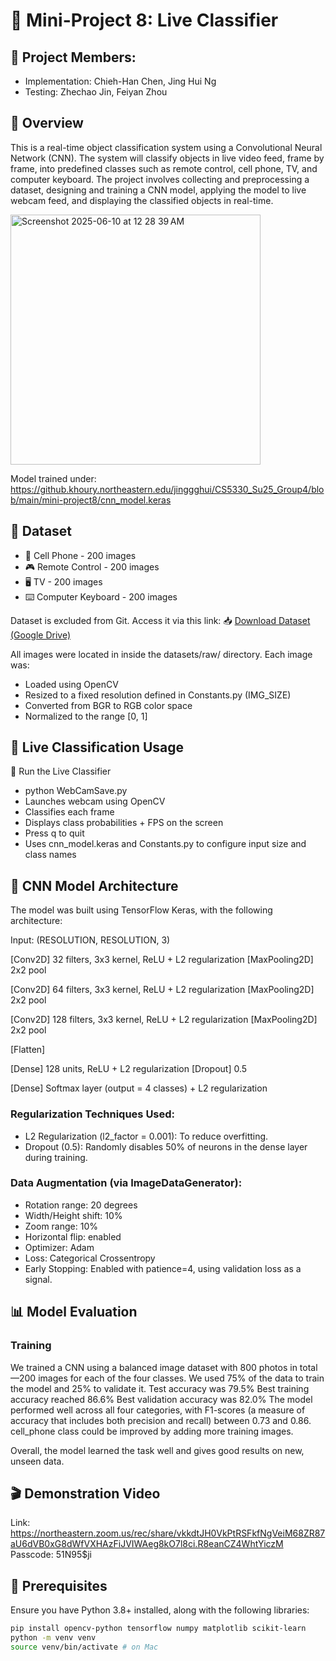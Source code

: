 # 🧠 Mini-Project 8: Live Classifier

## 👥 Project Members: 
- Implementation: Chieh-Han Chen, Jing Hui Ng
- Testing:  Zhechao Jin, Feiyan Zhou
  
## 📸 Overview
This is a real-time object classification system using a Convolutional Neural Network (CNN). The system will classify objects in live video feed, frame by frame, into predefined classes such as remote control, cell phone, TV, and computer keyboard. The project involves collecting and preprocessing a dataset, designing and training a CNN model, applying the model to live webcam feed, and displaying the classified objects in real-time.

<img width="400" alt="Screenshot 2025-06-10 at 12 28 39 AM" src="https://github.khoury.northeastern.edu/jinggghui/CS5330_Su25_Group4/assets/19718/19c85ccd-2fab-46f2-8d6e-14879850b4d6">

Model trained under: https://github.khoury.northeastern.edu/jinggghui/CS5330_Su25_Group4/blob/main/mini-project8/cnn_model.keras

## 📁 Dataset 
- 📱 Cell Phone - 200 images
- 🎮 Remote Control - 200 images
- 🖥️ TV - 200 images
- ⌨️ Computer Keyboard - 200 images
  
Dataset is excluded from Git. Access it via this link: 📥 [Download Dataset (Google Drive)](https://drive.google.com/drive/folders/1yz2XpPtNxpylcGuw_O5Sj0JnEYBV1mVf?usp=share_link)

All images were located in inside the datasets/raw/ directory. Each image was:

- Loaded using OpenCV
- Resized to a fixed resolution defined in Constants.py (IMG_SIZE)
- Converted from BGR to RGB color space
- Normalized to the range [0, 1]

## 🎥 Live Classification Usage
🔴 Run the Live Classifier
- python WebCamSave.py
- Launches webcam using OpenCV
- Classifies each frame
- Displays class probabilities + FPS on the screen
- Press q to quit
- Uses cnn_model.keras and Constants.py to configure input size and class names

## 🧠 CNN Model Architecture
The model was built using TensorFlow Keras, with the following architecture:

Input: (RESOLUTION, RESOLUTION, 3)

[Conv2D] 32 filters, 3x3 kernel, ReLU + L2 regularization
[MaxPooling2D] 2x2 pool

[Conv2D] 64 filters, 3x3 kernel, ReLU + L2 regularization
[MaxPooling2D] 2x2 pool

[Conv2D] 128 filters, 3x3 kernel, ReLU + L2 regularization
[MaxPooling2D] 2x2 pool

[Flatten]

[Dense] 128 units, ReLU + L2 regularization
[Dropout] 0.5

[Dense] Softmax layer (output = 4 classes) + L2 regularization

### Regularization Techniques Used:

- L2 Regularization (l2_factor = 0.001): To reduce overfitting.
- Dropout (0.5): Randomly disables 50% of neurons in the dense layer during training.

### Data Augmentation (via ImageDataGenerator):

- Rotation range: 20 degrees
- Width/Height shift: 10%
- Zoom range: 10%
- Horizontal flip: enabled
- Optimizer: Adam
- Loss: Categorical Crossentropy
- Early Stopping: Enabled with patience=4, using validation loss as a signal.

## 📊 Model Evaluation

### Training
We trained a CNN using a balanced image dataset with 800 photos in total—200 images for each of the four classes. We used 75% of the data to train the model and 25% to validate it. 
Test accuracy was 79.5%
Best training accuracy reached 86.6%
Best validation accuracy was 82.0%
The model performed well across all four categories, with F1-scores (a measure of accuracy that includes both precision and recall) between 0.73 and 0.86. 
cell_phone class could be improved by adding more training images.

Overall, the model learned the task well and gives good results on new, unseen data.

## 🎬 Demonstration Video
Link: https://northeastern.zoom.us/rec/share/vkkdtJH0VkPtRSFkfNgVeiM68ZR87aU6dVB0xG8dWfVXHAzFiJVIWAeg8kO7l8ci.R8eanCZ4WhtYiczM
Passcode: 51N95$ji

## 🔧 Prerequisites

Ensure you have Python 3.8+ installed, along with the following libraries:

```bash
pip install opencv-python tensorflow numpy matplotlib scikit-learn
python -m venv venv
source venv/bin/activate # on Mac

